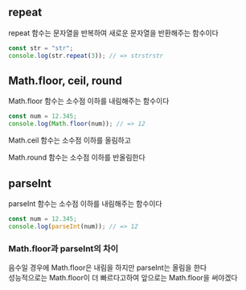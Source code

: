## repeat

repeat 함수는 문자열을 반복하여 새로운 문자열을 반환해주는 함수이다

```js
const str = "str";
console.log(str.repeat(3)); // => strstrstr
```

## Math.floor, ceil, round

Math.floor 함수는 소수점 이하를 내림해주는 함수이다

```js
const num = 12.345;
console.log(Math.floor(num)); // => 12
```

Math.ceil 함수는 소수점 이하를 올림하고

Math.round 함수는 소수점 이하를 반올림한다

## parseInt

parseInt 함수는 소수점 이하를 내림해주는 함수이다

```js
const num = 12.345;
console.log(parseInt(num)); // => 12
```

### Math.floor과 parseInt의 차이

음수일 경우에 Math.floor은 내림을 하지만 parseInt는 올림을 한다  
성능적으로는 Math.floor이 더 빠르다고하여 앞으로는 Math.floor을 써야겠다
